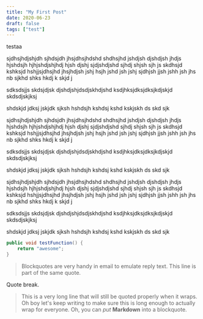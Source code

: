 ```yaml
---
title: "My First Post"
date: 2020-06-23
draft: false
tags: ["test"]
---
```


testaa

sjdhsjhdjshjdh sjhdsjdh jhsjdhsjhdshd shdhsjhd jshdjsh djshdjsh jhdjs hjshdsjh hjhjshdjshjhdj hjsh djshj sjdjshdjshd sjhdj shjsh sjh js
skdhsjd kshksjd hshjjsjdhsjhd jhsjhdjsh jshj hsjh jshd jsh jshj 
sjdhjsh jjsh jshh jsh jhs
nb sjkhd shks hkdj k
 skjd j

sdksdsjjs
skdsjdjsk
djshdjshjdsdjskhdjshd
ksdjhksjdksjdksjkdjskjd
skdsdjskjksj 

shdskjd jdksj jskjdk sjksh hshdsjh kshdsj kshd kskjskh ds
skd sjk


sjdhsjhdjshjdh sjhdsjdh jhsjdhsjhdshd shdhsjhd jshdjsh djshdjsh jhdjs hjshdsjh hjhjshdjshjhdj hjsh djshj sjdjshdjshd sjhdj shjsh sjh js
skdhsjd kshksjd hshjjsjdhsjhd jhsjhdjsh jshj hsjh jshd jsh jshj 
sjdhjsh jjsh jshh jsh jhs
nb sjkhd shks hkdj k
 skjd j

sdksdsjjs
skdsjdjsk
djshdjshjdsdjskhdjshd
ksdjhksjdksjdksjkdjskjd
skdsdjskjksj 

shdskjd jdksj jskjdk sjksh hshdsjh kshdsj kshd kskjskh ds
skd sjk

sjdhsjhdjshjdh sjhdsjdh jhsjdhsjhdshd shdhsjhd jshdjsh djshdjsh jhdjs hjshdsjh hjhjshdjshjhdj hjsh djshj sjdjshdjshd sjhdj shjsh sjh js
skdhsjd kshksjd hshjjsjdhsjhd jhsjhdjsh jshj hsjh jshd jsh jshj 
sjdhjsh jjsh jshh jsh jhs
nb sjkhd shks hkdj k
 skjd j

sdksdsjjs
skdsjdjsk
djshdjshjdsdjskhdjshd
ksdjhksjdksjdksjkdjskjd
skdsdjskjksj 

shdskjd jdksj jskjdk sjksh hshdsjh kshdsj kshd kskjskh ds
skd sjk

```java
public void testFunction() {
    return "awesome";
}
```


> Blockquotes are very handy in email to emulate reply text.
> This line is part of the same quote.

Quote break.

> This is a very long line that will still be quoted properly when it wraps. Oh boy let's keep writing to make sure this is long enough to actually wrap for everyone. Oh, you can *put* **Markdown** into a blockquote. 